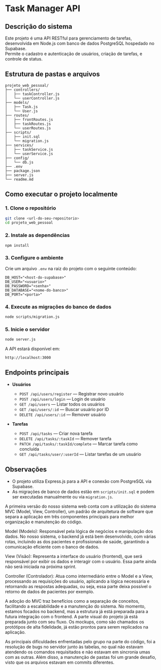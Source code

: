 # Task Manager API

## Descrição do sistema

Este projeto é uma API RESTful para gerenciamento de tarefas, desenvolvida em Node.js com banco de dados PostgreSQL hospedado no Supabase.  
Permite o cadastro e autenticação de usuários, criação de tarefas, e controle de status.

## Estrutura de pastas e arquivos

```text
projeto_web_pessoal/
├── controllers/
│   ├── taskController.js
│   └── userController.js
├── models/
│   ├── Task.js
│   └── User.js
├── routes/
│   ├── frontRoutes.js
│   ├── taskRoutes.js
│   └── userRoutes.js
├── scripts/
│   ├── init.sql
│   └── migration.js
├── services/
│   ├── taskService.js
│   └── userService.js
├── config/
│   └── db.js
├── .env
├── package.json
├── server.js
└── readme.md
```

## Como executar o projeto localmente

### 1. Clone o repositório

```bash
git clone <url-do-seu-repositorio>
cd projeto_web_pessoal
```

### 2. Instale as dependências

```bash
npm install
```

### 3. Configure o ambiente

Crie um arquivo `.env` na raiz do projeto com o seguinte conteúdo:

```env
DB_HOST="<host-do-supabase>"
DB_USER="<usuario>"
DB_PASSWORD="<senha>"
DB_DATABASE="<nome-do-banco>"
DB_PORT="<porta>"
```

### 4. Execute as migrações do banco de dados

```bash
node scripts/migration.js
```

### 5. Inicie o servidor

```bash
node server.js
```

A API estará disponível em:

```text
http://localhost:3000
```

## Endpoints principais

- **Usuários**

  - `POST /api/users/register` — Registrar novo usuário
  - `POST /api/users/login` — Login de usuário
  - `GET /api/users` — Listar todos os usuários
  - `GET /api/users/:id` — Buscar usuário por ID
  - `DELETE /api/users/:id` — Remover usuário

- **Tarefas**
  - `POST /api/tasks` — Criar nova tarefa
  - `DELETE /api/tasks/:taskId` — Remover tarefa
  - `PATCH /api/tasks/:taskId/complete` — Marcar tarefa como concluída
  - `GET /api/tasks/user/:userId` — Listar tarefas de um usuário

## Observações

- O projeto utiliza Express.js para a API e conexão com PostgreSQL via Supabase.
- As migrações de banco de dados estão em `scripts/init.sql` e podem ser executadas manualmente ou via `migration.js`.


A primeira versão do nosso sistema web conta com a utilização do sistema MVC (Model, View, Controller), um padrão de arquitetura de software que separa a aplicação em três componentes principais para melhor organização e manutenção do código.

Model (Modelo): Responsável pela lógica de negócios e manipulação dos dados. No nosso sistema, o backend já está bem desenvolvido, com várias rotas, incluindo as dos pacientes e profissionais de saúde, garantindo a comunicação eficiente com o banco de dados.

View (Visão): Representa a interface do usuário (frontend), que será responsável por exibir os dados e interagir com o usuário. Essa parte ainda não será iniciada na próxima sprint.

Controller (Controlador): Atua como intermediário entre o Model e a View, processando as requisições do usuário, aplicando a lógica necessária e retornando as respostas adequadas, ou seja, essa parte deixa possível o retorno de dados de pacientes por exemplo.

A adoção do MVC traz benefícios como a separação de conceitos, facilitando a escalabilidade e a manutenção do sistema. No momento, estamos focados no backend, mas a estrutura já está preparada para a futura integração com o frontend. A parte visual do projeto já está preparada junto com seu fluxo. Os mockups, como são chamados os protótipos de alta fidelidade, já estão prontos para serem replicados na aplicação.

As principais dificuldades enfrentadas pelo grupo na parte do código, foi a resolução de bugs no servidor junto às tabelas, no qual não estavam atendendo os comandos requisitados e não estavam em sincronia umas com as outras. Além disso, a manutenção de pastas foi um grande desafio, visto que os arquivos estavam em commits diferentes.